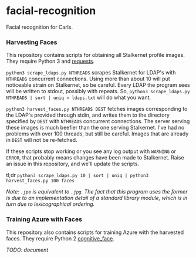 # facial-recognition

Facial recognition for Carls.

### Harvesting Faces

This repository contains scripts for obtaining all Stalkernet profile images.
They require Python 3 and [requests](https://pypi.python.org/pypi/requests).

`python3 scrape_ldaps.py NTHREADS` scrapes Stalkernet for LDAP's with `NTHREADS` concurrent connections.
Using more than about 10 will put noticeable strain on Stalkernet, so be careful.
Every LDAP the program sees will be written to stdout, possibly with repeats.
So, `python3 scrape_ldaps.py NTHREADS | sort | uniq > ldaps.txt` will do what you want.

`python3 harvest_faces.py NTHREADS DEST` fetches images corresponding to the LDAP's provided through stdin, and writes them to the directory specified by `DEST` with `NTHREADS` concurrent connections.
The server serving these images is much beefier than the one serving Stalkernet.
I've had no problems with over 100 threads, but still be careful.
Images that are already in `DEST` will not be re-fetched.

If these scripts stop working or you see any log output with `WARNING` or `ERROR`, that probably means changes have been made to Stalkernet.
Raise an issue in this repository, and we'll update the scripts.

tl;dr `python3 scrape_ldaps.py 10 | sort | uniq | python3 harvest_faces.py 100 faces`

*Note: `.jpe` is equivalent to `.jpg`. The fact that this program uses the former is due to an implementation detail of a standard library module, which is in turn due to lexicographical ordering.*

### Training Azure with Faces

This repository also contains scripts for training Azure with the harvested faces.
They require Python 2 [cognitive_face](https://pypi.python.org/pypi/cognitive_face).


*TODO: document*
